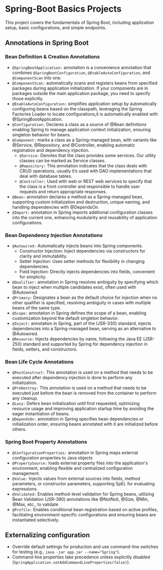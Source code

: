 # Spring-Boot Basics Projects

This project covers the fundamentals of Spring Boot, including application setup, basic configurations, and simple endpoints.

## Annotations in Spring Boot
### Bean Definition & Creation Annotations
- `@SpringBootApplication:` annotation is a convenience annotation that combines `@SpringBootConfiguration`, `@EnableAutoConfiguration`, and `@ComponentScan` into one.
- `@ComponentScan:` automatically scans and registers beans from specified packages during application initialization. If your components are in packages outside the main application package, you need to specify those explicitly.
- `@EnableAutoConfiguration:` simplifies application setup by automatically configuring beans based on the classpath, leveraging the Spring Factories Loader to locate configurations,it is automatically enabled with @SpringBootApplication.
- `@Configuration:` Declares a class as a source of @Bean definitions enabling Spring to manage application context initialization, ensuring singleton behavior for beans.
- `@Component:` marks a class as a Spring-managed bean, with variants like @Service, @Repository, and @Controller, enabling automatic registration and dependency injection.
   - `@Service:` Denotes that the class provides some services. Our utility classes can be marked as Service classes.
  - `@Repository:` This annotation indicates that the class deals with CRUD operations, usually it’s used with DAO implementations that deal with database tables.
  - `@Controller:` Used with web or REST web services to specify that the class is a front controller and responsible to handle user requests and return appropriate responses.
- `@Bean:` annotation declares a method as a Spring-managed bean, supporting custom initialization and destruction, unique naming, and handling dependencies with @DependsOn.
- `@Import:` annotation in Spring imports additional configuration classes into the current one, enhancing modularity and reusability of application configurations.

### Bean Dependency Injection Annotations
- `@Autowired:` Automatically injects beans into Spring components.
  - Constructor Injection: Inject dependencies via constructors for clarity and immutability.
  - Setter Injection: Uses setter methods for flexibility in changing dependencies.
  - Field Injection: Directly injects dependencies into fields, convenient for simplicity.
- `@Qualifier:` annotation in Spring resolves ambiguity by specifying which bean to inject when multiple candidates exist, often used with @Autowired
- `@Primary:` Designates a bean as the default choice for injection when no other qualifier is specified, resolving ambiguity in cases with multiple beans of the same type.
- `@Scope:` annotation in Spring defines the scope of a bean, enabling customization beyond the default singleton behavior.
- `@Inject:` annotation in Spring, part of the (JSR-330) standard, injects dependencies into a Spring-managed bean, serving as an alternative to @Autowired.
- `@Resource:` Injects dependencies by name, following the Java EE (JSR-250) standard and supported by Spring for dependency injection in fields, setters, and constructors.

### Bean Life Cycle Annotations
- `@PostConstruct:` This annotation is used on a method that needs to be executed after dependency injection is done to perform any initialization.
- `@PreDestroy:` This annotation is used on a method that needs to be executed just before the bean is removed from the container to perform any cleanup.
- `@Lazy:` Defers bean initialization until first requested, optimizing resource usage and improving application startup time by avoiding the eager instantiation of beans.
- `@DependsOn:` annotation in Spring specifies bean dependencies or initialization order, ensuring beans annotated with it are initialized before others.

### Spring Boot Property Annotations
- `@ConfigurationProperties:` annotation in Spring maps external configuration properties to Java objects
- `@PropertySource:` loads external property files into the application's environment, enabling flexible and centralized configuration management.
- `@Value:` Injects values from external sources into fields, method parameters, or constructor parameters, supporting SpEL for evaluating expressions.
- `@Validated:` Enables method-level validation for Spring beans, utilizing Bean Validation (JSR-380) annotations like @NotNull, @Size, @Min, @Max, etc., to validate
- `@Profile:` Enables conditional bean registration based on active profiles, facilitating environment-specific configurations and ensuring beans are instantiated selectively.

## Externalizing configuration
- Override default settings for production and use command-line switches for testing (e.g., `java -jar app.jar --name="Spring"`).
- Command-line properties take precedence unless explicitly disabled (`SpringApplication.setAddCommandLineProperties(false)`).
